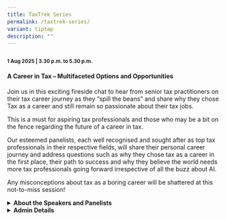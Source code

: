 ```yaml
---
title: TaxTrek Series
permalink: /taxtrek-series/
variant: tiptap
description: ""
---
```

<h4><strong><sub>1 Aug 2025 | 3.30 p.m. to 5.30 p.m.</sub></strong></h4>
<h4><strong>A Career in Tax – Multifaceted Options and Opportunities</strong></h4>
<p>Join us in this exciting fireside chat to hear from senior tax practitioners
on their tax career journey as they “spill the beans” and share why they
chose Tax as a career and still remain so passionate about their tax jobs.&nbsp;</p>
<p>This is a must for aspiring tax professionals and those who may be a bit
on the fence regarding the future of a career in tax.</p>
<p>Our esteemed panelists, each well recognised and sought after as top tax
professionals in their respective fields, will share their personal career
journey and address questions such as why they chose tax as a career in
the first place, their path to success and why they believe the world needs
more tax professionals going forward irrespective of all the buzz about
AI.</p>
<p>Any misconceptions about tax as a boring career will be shattered at this
not-to-miss session!&nbsp;</p>
<div data-type="detailGroup" class="isomer-accordion-group isomer-accordion isomer-accordion-white">
<details class="isomer-details">
<summary><strong>About the Speakers and Panelists</strong>
</summary>
<div data-type="detailsContent" class="isomer-details-content">
<p></p>
<div class="isomer-image-wrapper">
<img style="width: 100%" height="auto" width="100%" alt="" src="/images/Dennis_Andy.png">
</div>
<p></p>
<div class="isomer-image-wrapper">
<img style="width: 100%" height="auto" width="100%" alt="" src="/images/Ken_Loon_Belinda.png">
</div>
<p></p>
</div>
</details>
</div>
<div data-type="detailGroup" class="isomer-accordion-group isomer-accordion isomer-accordion-white">
<details class="isomer-details">
<summary><strong>Admin Details</strong>
</summary>
<div data-type="detailsContent" class="isomer-details-content">
<ul data-tight="true" class="tight">
<li>
<p>Venue: Auditorium at Level 5, Revenue House, 55 Newton Road S(307987)</p>
</li>
<li>
<p>Date: 1 Aug 2025</p>
</li>
<li>
<p>Time: 3.30pm to 5.30pm</p>
</li>
<li>
<p>Fees: This is a complimentary seminar</p>
</li>
<li>
<p>Registration is on first-come-first served.</p>
</li>
<li>
<p><a href="https://form.gov.sg/67d7c95a736ce87ed24b0ead" rel="noopener nofollow" target="_blank">Registration Form</a>
</p>
</li>
</ul>
</div>
</details>
</div>
<p></p>